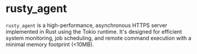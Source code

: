 # rusty_agent
`rusty_agent` is a high-performance, asynchronous HTTPS server implemented in Rust using the Tokio runtime. It's designed for efficient system monitoring, job scheduling, and remote command execution with a minimal memory footprint (&lt;10MB).
